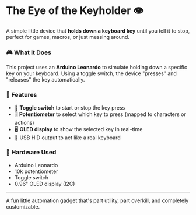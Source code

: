 # The Eye of the Keyholder 👁️

A simple little device that **holds down a keyboard key** until you tell it to stop, perfect for games, macros, or just messing around.

### 🎮 What It Does
This project uses an **Arduino Leonardo** to simulate holding down a specific key on your keyboard. Using a toggle switch, the device "presses" and "releases" the key automatically.

### 🔧 Features
- 🔘 **Toggle switch** to start or stop the key press  
- 🎚️ **Potentiometer** to select which key to press (mapped to characters or actions)  
- 🖥️ **OLED display** to show the selected key in real-time  
- 🔌 USB HID output to act like a real keyboard

### 🧰 Hardware Used
- Arduino Leonardo  
- 10k potentiometer  
- Toggle switch  
- 0.96" OLED display (I2C)  

---

A fun little automation gadget that's part utility, part overkill, and completely customizable.

